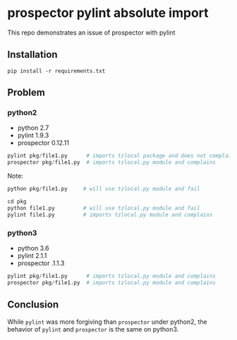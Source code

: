 # prospector pylint absolute import

This repo demonstrates an issue of prospector with pylint

## Installation
```
pip install -r requirements.txt
```

## Problem

### python2

 * python 2.7
 * pylint 1.9.3
 * prospector 0.12.11

```python
pylint pkg/file1.py      # imports tzlocal package and does not complain
prospector pkg/file1.py  # imports tzlocal.py module and complains
```

Note:
```python
python pkg/file1.py     # will use tzlocal.py module and fail

cd pkg
python file1.py         # will use tzlocal.py module and fail
pylint file1.py         # imports tzlocal.py module and complains
```

### python3

 * python 3.6
 * pylint 2.1.1
 * prospector .1.1.3

```python
pylint pkg/file1.py      # imports tzlocal.py module and complains
prospector pkg/file1.py  # imports tzlocal.py module and complains
```

## Conclusion

While `pylint` was more forgiving than `prospector` under python2, the behavior of `pylint` and `prospector` is the same on python3.

